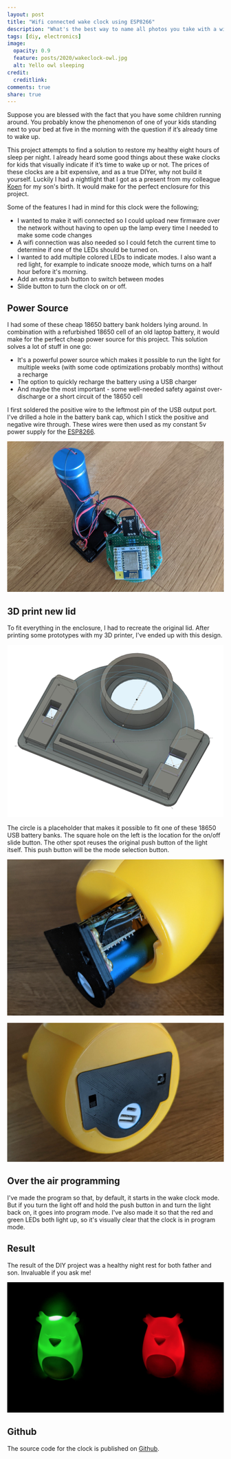 ```yaml
---
layout: post
title: "Wifi connected wake clock using ESP8266"
description: "What's the best way to name all photos you take with a wide range of different devices."
tags: [diy, electronics]
image:
  opacity: 0.9
  feature: posts/2020/wakeclock-owl.jpg
  alt: Yello owl sleeping
credit:
  creditlink:
comments: true
share: true
---
```

Suppose you are blessed with the fact that you have some children running around. You probably know the phenomenon of one of your kids standing next to your bed at five in the morning with the question if it’s already time to wake up.

This project attempts to find a solution to restore my healthy eight hours of sleep per night. I already heard some good things about these wake clocks for kids that visually indicate if it’s time to wake up or not. The prices of these clocks are a bit expensive, and as a true DIYer, why not build it yourself. Luckily I had a nightlight that I got as a present from my colleague [Koen](https://www.linkedin.com/in/koenstevens/) for my son's birth. It would make for the perfect enclosure for this project.

Some of the features I had in mind for this clock were the following;
* I wanted to make it wifi connected so I could upload new firmware over the network without having to open up the lamp every time I needed to make some code changes
* A wifi connection was also needed so I could fetch the current time to determine if one of the LEDs should be turned on.
* I wanted to add multiple colored LEDs to indicate modes. I also want a red light, for example to indicate snooze mode, which turns on a half hour before it's morning.
* Add an extra push button to switch between modes
* Slide button to turn the clock on or off.

## Power Source
I had some of these cheap 18650 battery bank holders lying around.
In combination with a refurbished 18650 cell of an old laptop battery, it would make for the perfect cheap power source for this project.
This solution solves a lot of stuff in one go:

* It's a powerful power source which makes it possible to run the light for multiple weeks (with some code optimizations probably months) without a recharge
* The option to quickly recharge the battery using a USB charger
* And maybe the most important - some well-needed safety against over-discharge or a short circuit of the 18650 cell

I first soldered the positive wire to the leftmost pin of the USB output port. I've drilled a hole in the battery bank cap, which I stick the positive and negative wire through. These wires were then used as my constant 5v power supply for the [ESP8266](https://tidd.ly/3JsKRS6).

![Wake clock electronics](/images/posts/2020/wakeclock-connected.jpg)

## 3D print new lid
To fit everything in the enclosure, I had to recreate the original lid.
After printing some prototypes with my 3D printer, I've ended up with this design.

![Wake clock 3d printed base](/images/posts/2020/wakeclock-base.jpg)

The circle is a placeholder that makes it possible to fit one of these 18650 USB battery banks.
The square hole on the left is the location for the on/off slide button. The other spot reuses the original push button of the light itself. This push button will be the mode selection button.

![Wake clock electronics fit](/images/posts/2020/wakeclock-pcb-fit.jpg)

![Wake clock lid](/images/posts/2020/wakeclock-finished-lid.jpg)

## Over the air programming
I've made the program so that, by default, it starts in the wake clock mode.
But if you turn the light off and hold the push button in and turn the light back on, it goes into program mode.
I've also made it so that the red and green LEDs both light up, so it's visually clear that the clock is in program mode.

## Result
The result of the DIY project was a healthy night rest for both father and son.
Invaluable if you ask me!

![Wake clock](/images/posts/2020/wakeclock-mode.jpg)

## Github
The source code for the clock is published on [Github](https://github.com/Sitebase/wake-clock).

